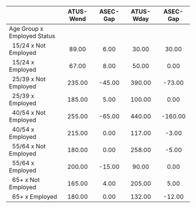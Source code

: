 
|                      |    ATUS-Wend |     ASEC-Gap |    ATUS-Wday |     ASEC-Gap |
| -------------------- | :----------: | :----------: | :----------: | :----------: |
| Age Group x Employed Status |              |              |              |              |
| &nbsp;&nbsp;15/24 x Not Employed |        89.00 |         6.00 |        30.00 |        30.00 |
| &nbsp;&nbsp;15/24 x Employed |        67.00 |         8.00 |        50.00 |         0.00 |
| &nbsp;&nbsp;25/39 x Not Employed |       235.00 |       -45.00 |       390.00 |       -73.00 |
| &nbsp;&nbsp;25/39 x Employed |       185.00 |         5.00 |       100.00 |         0.00 |
| &nbsp;&nbsp;40/54 x Not Employed |       255.00 |       -65.00 |       440.00 |      -160.00 |
| &nbsp;&nbsp;40/54 x Employed |       215.00 |         0.00 |       117.00 |        -3.00 |
| &nbsp;&nbsp;55/64 x Not Employed |       180.00 |         0.00 |       258.00 |        -5.00 |
| &nbsp;&nbsp;55/64 x Employed |       200.00 |       -15.00 |        90.00 |         0.00 |
| &nbsp;&nbsp;65+ x Not Employed |       165.00 |         4.00 |       205.00 |         5.00 |
| &nbsp;&nbsp;65+ x Employed |       180.00 |         0.00 |       132.00 |       -12.00 |

